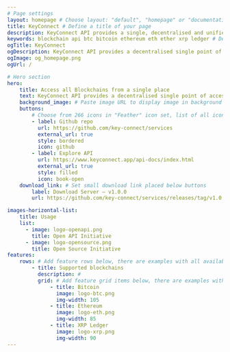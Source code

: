 ```yaml
---
# Page settings
layout: homepage # Choose layout: "default", "homepage" or "documentation-archive"
title: KeyConnect # Define a title of your page
description: KeyConnect API provides a single, decentralised and unified gateway to access all blockchains
keywords: blockchain api btc bitcoin ethereum eth ether xrp ledger # Define keywords for search engines
ogTitle: KeyConnect
ogDescription: KeyConnect API provides a decentralised single point of access to all blockchains.
ogImage: og_homepage.png
ogUrl: /

# Hero section
hero:
    title: Access all Blockchains from a single place
    text: KeyConnect API provides a decentralised single point of access to all blockchains.
    background_image: # Paste image URL to display image in background of hero section
    buttons: 
        # Choose from 266 icons in "Feather" icon set, list of all icons is available here - https://feathericons.com
        - label: Github repo
          url: https://github.com/key-connect/services
          external_url: true
          style: bordered
          icon: github
        - label: Explore API
          url: https://www.keyconnect.app/api-docs/index.html
          external_url: true
          style: filled
          icon: book-open
    download_link: # Set small download link placed below buttons
        label: Download Server — v1.0.0
        url: https://github.com/key-connect/services/releases/tag/v1.0.0

images-horizontal-list:
    title: Usage
    list:
      - image: logo-openapi.png
        title: Open API Initiative
      - image: logo-opensource.png
        title: Open Source Initiative
features:
    rows: # Add feature rows below, there are examples with all available options
        - title: Supported blockchains
          description: #
          grid: # Add feature grid items below, there are examples with all available options
              - title: Bitcoin
                image: logo-btc.png
                img-width: 105
              - title: Ethereum
                image: logo-eth.png
                img-width: 85
              - title: XRP Ledger
                image: logo-xrp.png
                img-width: 90
---
```

